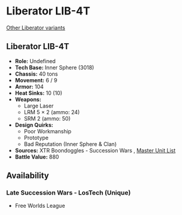 # Liberator LIB-4T 

[Other Liberator variants](../liberator.md) 

## Liberator LIB-4T 

- **Role:** Undefined 
- **Tech Base:** Inner Sphere (3018) 
- **Chassis:** 40 tons 
- **Movement:** 6 / 9 
- **Armor:** 104 
- **Heat Sinks:** 10 (10) 
- **Weapons:** 
  - Large Laser 
  - LRM 5 × 2 (ammo: 24) 
  - SRM 2 (ammo: 50) 
- **Design Quirks:** 
  - Poor Workmanship 
  - Prototype 
  - Bad Reputation (Inner Sphere & Clan) 
- **Sources:** XTR Boondoggles - Succession Wars , [Master Unit List](http://masterunitlist.info/Unit/Details/5845) 
- **Battle Value:** 880 

## Availability 

### Late Succession Wars - LosTech (Unique) 

- Free Worlds League 

